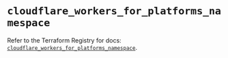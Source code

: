 # `cloudflare_workers_for_platforms_namespace`

Refer to the Terraform Registry for docs: [`cloudflare_workers_for_platforms_namespace`](https://registry.terraform.io/providers/cloudflare/cloudflare/4.51.0/docs/resources/workers_for_platforms_namespace).
